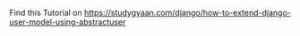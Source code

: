Find this Tutorial on https://studygyaan.com/django/how-to-extend-django-user-model-using-abstractuser

